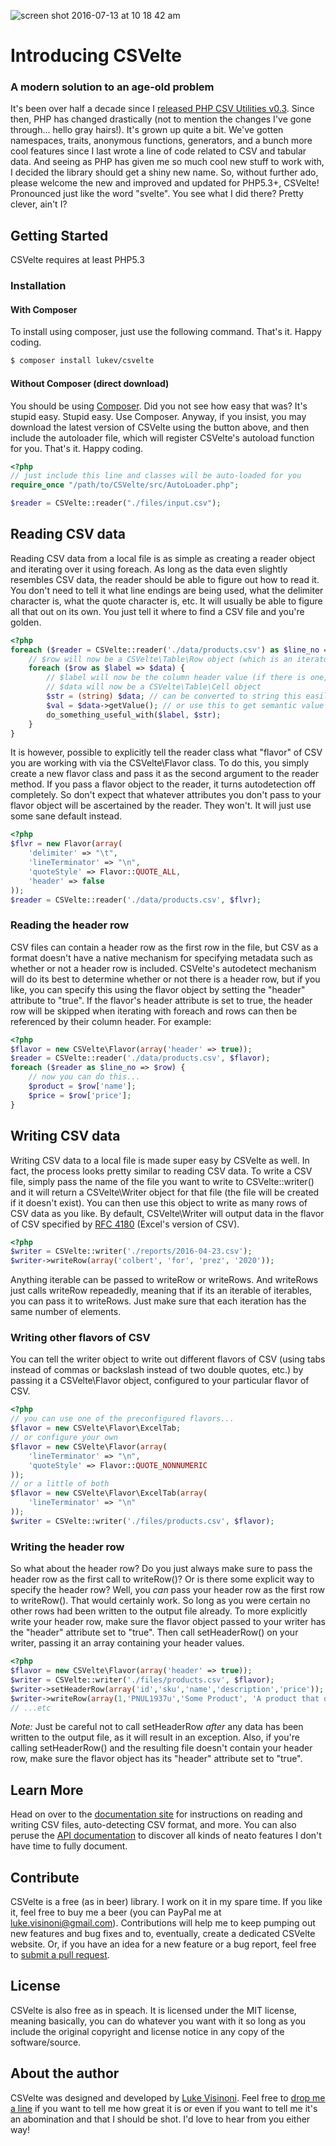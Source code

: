 ![screen shot 2016-07-13 at 10 18 42 am](https://cloud.githubusercontent.com/assets/17840996/16812744/5b92f468-48e3-11e6-9d2a-5c735b1596c6.png)

# Introducing CSVelte
### A modern solution to an age-old problem

It's been over half a decade since I [released PHP CSV Utilities v0.3](http://www.devnetwork.net/viewtopic.php?f=50&t=115633). Since then, PHP has changed drastically (not to mention the changes I've gone through... hello gray hairs!). It's grown up quite a bit. We've gotten namespaces, traits, anonymous functions, generators, and a bunch more cool features since I last wrote a line of code related to CSV and tabular data. And seeing as PHP has given me so much cool new stuff to work with, I decided the library should get a shiny new name. So, without further ado, please welcome the new and improved and updated for PHP5.3+, CSVelte! Pronounced just like the word "svelte". You see what I did there? Pretty clever, ain't I?

## Getting Started

CSVelte requires at least PHP5.3

### Installation

#### With Composer

To install using composer, just use the following command. That's it. Happy coding.

```bash
$ composer install lukev/csvelte
```

#### Without Composer (direct download)

You should be using [Composer](https://getcomposer.org/). Did you not see how easy that was? It's stupid easy. Stupid easy. Use Composer. Anyway, if you insist, you may download the latest version of CSVelte using the button above, and then include the autoloader file, which will register CSVelte's autoload function for you. That's it. Happy coding.

```php
<?php
// just include this line and classes will be auto-loaded for you
require_once "/path/to/CSVelte/src/AutoLoader.php";

$reader = CSVelte::reader("./files/input.csv");
```

## Reading CSV data

Reading CSV data from a local file is as simple as creating a reader object and iterating over it using foreach. As long as the data even slightly resembles CSV data, the reader should be able to figure out how to read it. You don't need to tell it what line endings are being used, what the delimiter character is, what the quote character is, etc. It will usually be able to figure all that out on its own. You just tell it where to find a CSV file and you're golden.

```php
<?php
foreach ($reader = CSVelte::reader('./data/products.csv') as $line_no => $row) {
    // $row will now be a CSVelte\Table\Row object (which is an iterator)
    foreach ($row as $label => $data) {
        // $label will now be the column header value (if there is one, otherwise it will be a numeric index)
        // $data will now be a CSVelte\Table\Cell object
        $str = (string) $data; // can be converted to string this easily
        $val = $data->getValue(); // or use this to get semantic value
        do_something_useful_with($label, $str);
    }
}
```

It is however, possible to explicitly tell the reader class what "flavor" of CSV you are working with via the CSVelte\Flavor class. To do this, you simply create a new flavor class and pass it as the second argument to the reader method. If you pass a flavor object to the reader, it turns autodetection off completely. So don't expect that whatever attributes you don't pass to your flavor object will be ascertained by the reader. They won't. It will just use some sane default instead.

```php
<?php
$flvr = new Flavor(array(
    'delimiter' => "\t",
    'lineTerminator' => "\n",
    'quoteStyle' => Flavor::QUOTE_ALL,
    'header' => false
));
$reader = CSVelte::reader('./data/products.csv', $flvr);
```

### Reading the header row

CSV files can contain a header row as the first row in the file, but CSV as a format doesn't have a native mechanism for specifying metadata such as whether or not a header row is included. CSVelte's autodetect mechanism will do its best to determine whether or not there is a header row, but if you like, you can specify this using the flavor object by setting the "header" attribute to "true". If the flavor's header attribute is set to true, the header row will be skipped when iterating with foreach and rows can then be referenced by their column header. For example:

```php
<?php
$flavor = new CSVelte\Flavor(array('header' => true));
$reader = CSVelte::reader('./data/products.csv', $flavor);
foreach ($reader as $line_no => $row) {
    // now you can do this...
    $product = $row['name'];
    $price = $row['price'];
}
```

## Writing CSV data

Writing CSV data to a local file is made super easy by CSVelte as well. In fact, the process looks pretty similar to reading CSV data. To write a CSV file, simply pass the name of the file you want to write to CSVelte::writer() and it will return a CSVelte\Writer object for that file (the file will be created if it doesn't exist). You can then use this object to write as many rows of CSV data as you like. By default, CSVelte\Writer will output data in the flavor of CSV specified by <a href="https://tools.ietf.org/html/rfc4180">RFC 4180</a> (Excel's version of CSV).

```php
<?php
$writer = CSVelte::writer('./reports/2016-04-23.csv');
$writer->writeRow(array('colbert', 'for', 'prez', '2020'));
```

Anything iterable can be passed to writeRow or writeRows. And writeRows just calls writeRow repeadedly, meaning that if its an iterable of iterables, you can pass it to writeRows. Just make sure that each iteration has the same number of elements.

### Writing other flavors of CSV

You can tell the writer object to write out different flavors of CSV (using tabs instead of commas or backslash instead of two double quotes, etc.) by passing it a CSVelte\Flavor object, configured to your particular flavor of CSV.

```php
<?php
// you can use one of the preconfigured flavors...
$flavor = new CSVelte\Flavor\ExcelTab;
// or configure your own
$flavor = new CSVelte\Flavor(array(
    'lineTerminator' => "\n",
    'quoteStyle' => Flavor::QUOTE_NONNUMERIC
));
// or a little of both
$flavor = new CSVelte\Flavor\ExcelTab(array(
    'lineTerminator' => "\n"
));
$writer = CSVelte::writer('./files/products.csv', $flavor);
```

### Writing the header row

So what about the header row? Do you just always make sure to pass the header row as the first call to writeRow()? Or is there some explicit way to specify the header row? Well, you _can_ pass your header row as the first row to writeRow(). That would certainly work. So long as you were certain no other rows had been written to the output file already. To more explicitly write your header row, make sure the flavor object passed to your writer has the "header" attribute set to "true". Then call setHeaderRow() on your writer, passing it an array containing your header values.

```php
<?php
$flavor = new CSVelte\Flavor(array('header' => true));
$writer = CSVelte::writer('./files/products.csv', $flavor);
$writer->setHeaderRow(array('id','sku','name','description','price'));
$writer->writeRow(array(1,'PNUL1937u','Some Product', 'A product that does stuff', '$19.99'));
// ...etc
```

*Note:* Just be careful not to call setHeaderRow _after_ any data has been written to the output file, as it will result in an exception. Also, if you're calling setHeaderRow() and the resulting file doesn't contain your header row, make sure the flavor object has its "header" attribute set to "true".

## Learn More

Head on over to the [documentation site](http://csvelte.phpcsv.com/) for instructions on reading and writing CSV files, auto-detecting CSV format, and more. You can also peruse the [API documentation](http://csvelte.phpcsv.com/apidocs/index.html) to discover all kinds of neato features I don't have time to fully document.

## Contribute

CSVelte is a free (as in beer) library. I work on it in my spare time. If you like it, feel free to buy me a beer (you can PayPal me at luke.visinoni@gmail.com). Contributions will help me to keep pumping out new features and bug fixes and to, eventually, create a dedicated CSVelte website. Or, if you have an idea for a new feature or a bug report, feel free to [submit a pull request](https://github.com/deni-zen/csvelte/pulls).

## License

CSVelte is also free as in speach. It is licensed under the MIT license, meaning basically, you can do whatever you want with it so long as you include the original copyright and license notice in any copy of the software/source.

## About the author

CSVelte was designed and developed by [Luke Visinoni](https://github.com/deni-zen). Feel free to [drop me a line](mailto:luke.visinoni@gmail.com) if you want to tell me how great it is or even if you want to tell me it's an abomination and that I should be shot. I'd love to hear from you either way!

